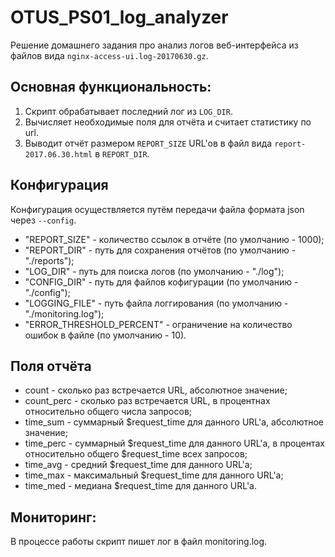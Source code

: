 # OTUS_PS01_log_analyzer
Решение домашнего задания про анализ логов веб-интерфейса из файлов вида `nginx-access-ui.log-20170630.gz`.

## Основная функциональность:
1. Скрипт обрабатывает последний лог из `LOG_DIR`.
2. Вычисляет необходимые поля для отчёта и считает статистику по url.
3. Выводит отчёт размером `REPORT_SIZE` URL'ов в файл вида `report-2017.06.30.html` в `REPORT_DIR`.


## Конфигурация
Конфигурация осуществляется путём передачи файла формата json через `--config`.

* "REPORT_SIZE" - количество ссылок в отчёте (по умолчанию - 1000);
* "REPORT_DIR" - путь для сохранения отчётов (по умолчанию - "./reports");
* "LOG_DIR" - путь для поиска логов (по умолчанию - "./log");
* "CONFIG_DIR" - путь для файлов кофигурации (по умолчанию - "./config");
* "LOGGING_FILE" - путь файла логгирования (по умолчанию - "./monitoring.log");
* "ERROR_THRESHOLD_PERCENT" - ограничение на количество ошибок в файле (по умолчанию - 10).

## Поля отчёта
* count - сколько раз встречается URL, абсолютное значение;
* count_perc - сколько раз встречается URL, в процентнах относительно общего числа запросов;
* time_sum - суммарный \$request_time для данного URL'а, абсолютное значение;
* time_perc - суммарный \$request_time для данного URL'а, в процентах относительно общего $request_time всех запросов;
* time_avg - средний \$request_time для данного URL'а;
* time_max - максимальный \$request_time для данного URL'а;
* time_med - медиана \$request_time для данного URL'а.

## Мониторинг:
В процессе работы скрипт пишет лог в файл monitoring.log.
